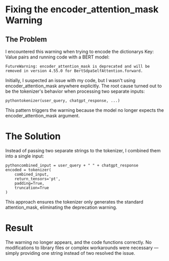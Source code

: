 # Fixing the encoder_attention_mask Warning
## The Problem
I encountered this warning when trying to encode the dictionarys Key: Value pairs and running code with a BERT model:
```console
FutureWarning: encoder_attention_mask is deprecated and will be removed in version 4.55.0 for BertSdpaSelfAttention.forward.
```
Initially, I suspected an issue with my code, but I wasn't using encoder_attention_mask anywhere explicitly. The root cause turned out to be the tokenizer's behavior when processing two separate inputs:
```console
pythontokenizer(user_query, chatgpt_response, ...)
```
This pattern triggers the warning because the model no longer expects the encoder_attention_mask argument.

# The Solution
Instead of passing two separate strings to the tokenizer, I combined them into a single input:
```console
pythoncombined_input = user_query + " " + chatgpt_response
encoded = tokenizer(
    combined_input,
    return_tensors='pt',
    padding=True,
    truncation=True
)
```
This approach ensures the tokenizer only generates the standard attention_mask, eliminating the deprecation warning.

# Result
The warning no longer appears, and the code functions correctly. No modifications to library files or complex workarounds were necessary — simply providing one string instead of two resolved the issue.
